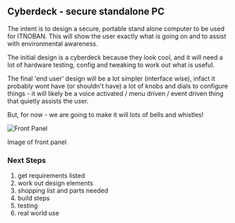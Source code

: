## Cyberdeck - secure standalone PC



The intent is to design a secure, portable stand alone computer to be used for ITNOBAN. This will show the user exactly what is going on and to assist with environmental awareness.

The initial design is a cyberdeck because they look cool, and it will need a lot of hardware testing, config and tweaking to work out what is useful.

The final 'end user' design will be a lot simpler (interface wise), infact it probably wont have (or shouldn't have) a lot of knobs and dials to configure things - it will likely be a voice activated / menu driven / event driven thing that quietly assists the user.

But, for now - we are going to make it will lots of bells and whistles!

![Front Panel](https://github.com/acutesoftware/acute-experiments/cyberdeck/cyberdeck_03.PNG)

Image of front panel

### Next Steps

1. get requirements listed
2. work out design elements
3. shopping list and parts needed
4. build steps
5. testing
6. real world use



